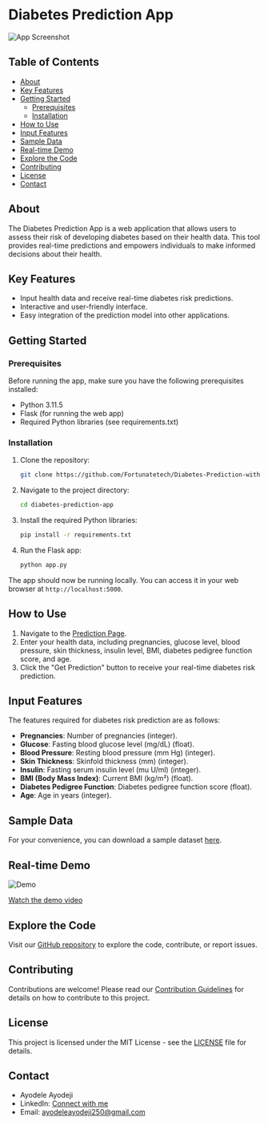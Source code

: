 # Diabetes Prediction App

![App Screenshot](screenshot.png)

## Table of Contents

- [About](#about)
- [Key Features](#key-features)
- [Getting Started](#getting-started)
  - [Prerequisites](#prerequisites)
  - [Installation](#installation)
- [How to Use](#how-to-use)
- [Input Features](#input-features)
- [Sample Data](#sample-data)
- [Real-time Demo](#real-time-demo)
- [Explore the Code](#explore-the-code)
- [Contributing](#contributing)
- [License](#license)
- [Contact](#contact)

## About

The Diabetes Prediction App is a web application that allows users to assess their risk of developing diabetes based on their health data. This tool provides real-time predictions and empowers individuals to make informed decisions about their health.

## Key Features

- Input health data and receive real-time diabetes risk predictions.
- Interactive and user-friendly interface.
- Easy integration of the prediction model into other applications.

## Getting Started

### Prerequisites

Before running the app, make sure you have the following prerequisites installed:

- Python 3.11.5
- Flask (for running the web app)
- Required Python libraries (see requirements.txt)

### Installation

1. Clone the repository:

   ```bash
   git clone https://github.com/Fortunatetech/Diabetes-Prediction-with-Deployment-Using-flask-streamlit-DVC.git
   ```

2. Navigate to the project directory:

   ```bash
   cd diabetes-prediction-app
   ```

3. Install the required Python libraries:

   ```bash
   pip install -r requirements.txt
   ```

4. Run the Flask app:

   ```bash
   python app.py
   ```

The app should now be running locally. You can access it in your web browser at `http://localhost:5000`.

## How to Use

1. Navigate to the [Prediction Page](http://localhost:5000/predictdata).
2. Enter your health data, including pregnancies, glucose level, blood pressure, skin thickness, insulin level, BMI, diabetes pedigree function score, and age.
3. Click the "Get Prediction" button to receive your real-time diabetes risk prediction.

## Input Features

The features required for diabetes risk prediction are as follows:

- **Pregnancies**: Number of pregnancies (integer).
- **Glucose**: Fasting blood glucose level (mg/dL) (float).
- **Blood Pressure**: Resting blood pressure (mm Hg) (integer).
- **Skin Thickness**: Skinfold thickness (mm) (integer).
- **Insulin**: Fasting serum insulin level (mu U/ml) (integer).
- **BMI (Body Mass Index)**: Current BMI (kg/m²) (float).
- **Diabetes Pedigree Function**: Diabetes pedigree function score (float).
- **Age**: Age in years (integer).

## Sample Data

For your convenience, you can download a sample dataset [here](https://www.kaggle.com/datasets/akshaydattatraykhare/diabetes-dataset).

## Real-time Demo

![Demo](demo.gif)

[Watch the demo video](https://www.example.com/demo-video)

## Explore the Code

Visit our [GitHub repository](https://github.com/Fortunatetech/Diabetes-Prediction-with-Deployment-Using-flask-streamlit-DVC) to explore the code, contribute, or report issues.

## Contributing

Contributions are welcome! Please read our [Contribution Guidelines](CONTRIBUTING.md) for details on how to contribute to this project.

## License

This project is licensed under the MIT License - see the [LICENSE](LICENSE) file for details.

## Contact

- Ayodele Ayodeji
- LinkedIn: [Connect with me](https://www.linkedin.com/in/ayo-ayodeji/)
- Email: ayodeleayodeji250@gmail.com
